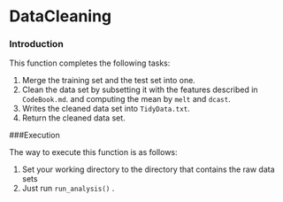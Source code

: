DataCleaning
============
### Introduction

This function completes the following tasks:

1. Merge the training set and the test set into one.
2. Clean the data set by subsetting it with the features described in `CodeBook.md`.
   and computing the mean by `melt` and `dcast`.
3. Writes the cleaned data set into `TidyData.txt`.
4. Return the cleaned data set.

###Execution

The way to execute this function is as follows:

1. Set your working directory to the directory that contains the raw data sets
2. Just run `run_analysis()` .


